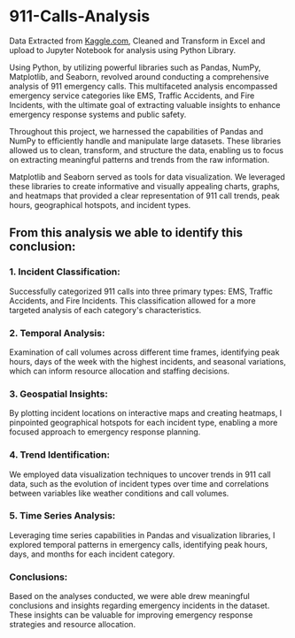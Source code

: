 # 911-Calls-Analysis

Data Extracted from [Kaggle.com](https://www.kaggle.com/datasets/mchirico/montcoalert), Cleaned and Transform in Excel and upload to Jupyter Notebook for analysis using Python Library.

Using Python, by utilizing powerful libraries such as Pandas, NumPy, Matplotlib, and Seaborn, revolved around conducting a comprehensive analysis of 911 emergency calls. This multifaceted analysis encompassed emergency service categories like EMS, Traffic Accidents, and Fire Incidents, with the ultimate goal of extracting valuable insights to enhance emergency response systems and public safety.

Throughout this project, we harnessed the capabilities of Pandas and NumPy to efficiently handle and manipulate large datasets. These libraries allowed us to clean, transform, and structure the data, enabling us to focus on extracting meaningful patterns and trends from the raw information.

Matplotlib and Seaborn served as tools for data visualization. We leveraged these libraries to create informative and visually appealing charts, graphs, and heatmaps that provided a clear representation of 911 call trends, peak hours, geographical hotspots, and incident types.

## From this analysis we able to identify this conclusion:

### 1.	Incident Classification: 
Successfully categorized 911 calls into three primary types: EMS, Traffic Accidents, and Fire Incidents. This classification allowed for a more targeted analysis of each category's characteristics.
### 2.	Temporal Analysis:
Examination of call volumes across different time frames, identifying peak hours, days of the week with the highest incidents, and seasonal variations, which can inform resource allocation and staffing decisions.
### 3.	Geospatial Insights:
By plotting incident locations on interactive maps and creating heatmaps, I pinpointed geographical hotspots for each incident type, enabling a more focused approach to emergency response planning.
### 4.	Trend Identification:
We employed data visualization techniques to uncover trends in 911 call data, such as the evolution of incident types over time and correlations between variables like weather conditions and call volumes.
### 5.	Time Series Analysis: 
Leveraging time series capabilities in Pandas and visualization libraries, I explored temporal patterns in emergency calls, identifying peak hours, days, and months for each incident category.

### Conclusions: 
Based on the analyses conducted, we were able drew meaningful conclusions and insights regarding emergency incidents in the dataset. These insights can be valuable for improving emergency response strategies and resource allocation.



